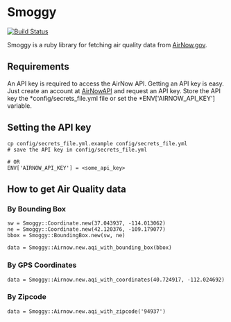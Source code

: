 # Smoggy

[![Build Status](https://travis-ci.org/rolyatwilson/smoggy.svg?branch=master)](https://travis-ci.org/rolyatwilson/smoggy)

Smoggy is a ruby library for fetching air quality data from 
[AirNow.gov](https://www.airnow.gov/). 

## Requirements

An API key is required to access the AirNow API. Getting an API key is
easy. Just create an account at [AirNowAPI](https://docs.airnowapi.org/)
and request an API key. Store the API key the *config/secrets_file.yml
file or set the *ENV['AIRNOW_API_KEY'] variable.

## Setting the API key
    cp config/secrets_file.yml.example config/secrets_file.yml
    # save the API key in config/secrets_file.yml 
    
    # OR
    ENV['AIRNOW_API_KEY'] = <some_api_key>

## How to get Air Quality data
### By Bounding Box
    sw = Smoggy::Coordinate.new(37.043937, -114.013062)
    ne = Smoggy::Coordinate.new(42.120376, -109.179077)
    bbox = Smoggy::BoundingBox.new(sw, ne)

    data = Smoggy::Airnow.new.aqi_with_bounding_box(bbox)

### By GPS Coordinates
    data = Smoggy::Airnow.new.aqi_with_coordinates(40.724917, -112.024692)

### By Zipcode
    data = Smoggy::Airnow.new.aqi_with_zipcode('94937')